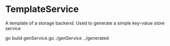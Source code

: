# TemplateService
A template of a storage backend. Used to generate a simple key-value store service

go build genService.go
./genService ../generated